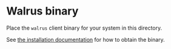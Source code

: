 # Walrus binary

Place the `walrus` client binary for your system in this directory.

See [the installation documentation](https://docs.walrus.site/usage/setup.html#installation) for how to
obtain the binary.
